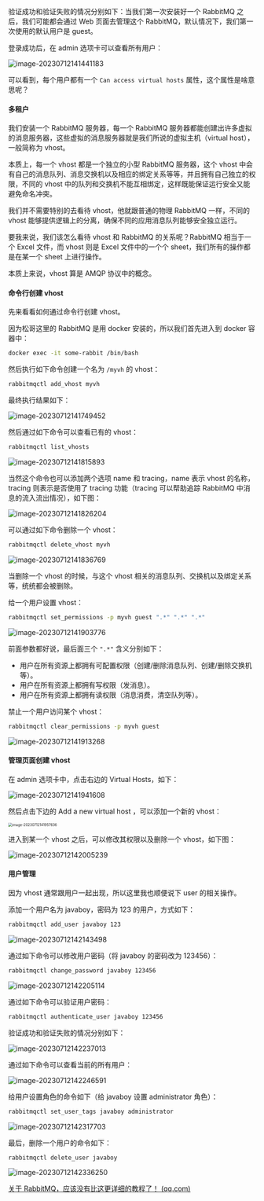 验证成功和验证失败的情况分别如下：当我们第一次安装好一个 RabbitMQ 之后，我们可能都会通过 Web 页面去管理这个 RabbitMQ，默认情况下，我们第一次使用的默认用户是 guest。

登录成功后，在 admin 选项卡可以查看所有用户：

![image-20230712141441183](media/images/image-20230712141441183.png)

可以看到，每个用户都有一个 `Can access virtual hosts` 属性，这个属性是啥意思呢？

#### 多租户

我们安装一个 RabbitMQ 服务器，每一个 RabbitMQ 服务器都能创建出许多虚拟的消息服务器，这些虚拟的消息服务器就是我们所说的虚拟主机（virtual host），一般简称为 vhost。

本质上，每一个 vhost 都是一个独立的小型 RabbitMQ 服务器，这个 vhost 中会有自己的消息队列、消息交换机以及相应的绑定关系等等，并且拥有自己独立的权限，不同的 vhost 中的队列和交换机不能互相绑定，这样既能保证运行安全又能避免命名冲突。

我们并不需要特别的去看待 vhost，他就跟普通的物理 RabbitMQ 一样，不同的 vhost 能够提供逻辑上的分离，确保不同的应用消息队列能够安全独立运行。

要我来说，我们该怎么看待 vhost 和 RabbitMQ 的关系呢？RabbitMQ 相当于一个 Excel 文件，而 vhost 则是 Excel 文件中的一个个 sheet，我们所有的操作都是在某一个 sheet 上进行操作。

本质上来说，vhost 算是 AMQP 协议中的概念。

#### 命令行创建 vhost

先来看看如何通过命令行创建 vhost。

因为松哥这里的 RabbitMQ 是用 docker 安装的，所以我们首先进入到 docker 容器中：

```sh
docker exec -it some-rabbit /bin/bash
```

然后执行如下命令创建一个名为 `/myvh` 的 vhost：

```sh
rabbitmqctl add_vhost myvh
```

最终执行结果如下：

![image-20230712141749452](media/images/image-20230712141749452.png)

然后通过如下命令可以查看已有的 vhost：

```sh
rabbitmqctl list_vhosts
```

![image-20230712141815893](media/images/image-20230712141815893.png)

当然这个命令也可以添加两个选项 name 和 tracing，name 表示 vhost 的名称，tracing 则表示是否使用了 tracing 功能（tracing 可以帮助追踪 RabbitMQ 中消息的流入流出情况），如下图：

![image-20230712141826204](media/images/image-20230712141826204.png)

可以通过如下命令删除一个 vhost：

```sh
rabbitmqctl delete_vhost myvh
```

![image-20230712141836769](media/images/image-20230712141836769.png)

当删除一个 vhost 的时候，与这个 vhost 相关的消息队列、交换机以及绑定关系等，统统都会被删除。

给一个用户设置 vhost：

```sh
rabbitmqctl set_permissions -p myvh guest ".*" ".*" ".*"
```

![image-20230712141903776](media/images/image-20230712141903776.png)

前面参数都好说，最后面三个 `".*"` 含义分别如下：

- 用户在所有资源上都拥有可配置权限（创建/删除消息队列、创建/删除交换机等）。
- 用户在所有资源上都拥有写权限（发消息）。
- 用户在所有资源上都拥有读权限（消息消费，清空队列等）。

禁止一个用户访问某个 vhost：

```sh
rabbitmqctl clear_permissions -p myvh guest
```

![image-20230712141913268](media/images/image-20230712141913268.png)

#### 管理页面创建 vhost

在 admin 选项卡中，点击右边的 Virtual Hosts，如下：

![image-20230712141941608](media/images/image-20230712141941608.png)

然后点击下边的 Add a new virtual host ，可以添加一个新的 vhost：

<img src="media/images/image-20230712141957636.png" alt="image-20230712141957636" style="zoom:50%;" />

进入到某一个 vhost 之后，可以修改其权限以及删除一个 vhost，如下图：

![image-20230712142005239](media/images/image-20230712142005239.png)

#### 用户管理

因为 vhost 通常跟用户一起出现，所以这里我也顺便说下 user 的相关操作。

添加一个用户名为 javaboy，密码为 123 的用户，方式如下：

```sh
rabbitmqctl add_user javaboy 123
```

![image-20230712142143498](media/images/image-20230712142143498.png)

通过如下命令可以修改用户密码（将 javaboy 的密码改为 123456）：

```sh
rabbitmqctl change_password javaboy 123456
```

![image-20230712142205114](media/images/image-20230712142205114.png)

通过如下命令可以验证用户密码：

```sh
rabbitmqctl authenticate_user javaboy 123456
```

验证成功和验证失败的情况分别如下：

![image-20230712142237013](media/images/image-20230712142237013.png)

通过如下命令可以查看当前的所有用户：

![image-20230712142246591](media/images/image-20230712142246591.png)

给用户设置角色的命令如下（给 javaboy 设置 administrator 角色）：

```sh
rabbitmqctl set_user_tags javaboy administrator
```

![image-20230712142317703](media/images/image-20230712142317703.png)

最后，删除一个用户的命令如下：

```sh
rabbitmqctl delete_user javaboy
```

![image-20230712142336250](media/images/image-20230712142336250.png)

[关于 RabbitMQ，应该没有比这更详细的教程了！ (qq.com)](https://mp.weixin.qq.com/s/YPmW9_d4YdcjShqf255g7g)

